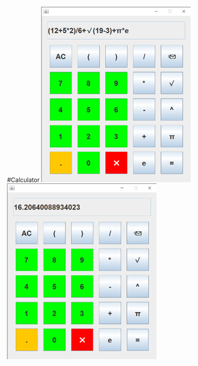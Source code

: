 #Calculator
<img src="photos/example.png" alt="Expression example" width="350"/>
<img src="photos/solution.png" alt="Expression solution" width="350"/>